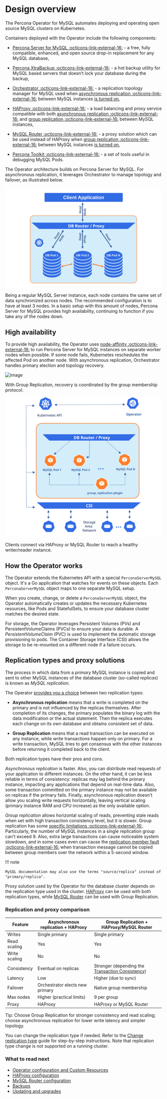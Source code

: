 # Design overview

The Percona Operator for MySQL automates deploying and operating
open source MySQL clusters on Kubernetes.

Containers deployed with the Operator include the following components:

* [Percona Server for MySQL :octicons-link-external-16:](https://www.percona.com/doc/percona-server/LATEST/index.html) - a free, fully compatible, enhanced, and open source drop-in replacement for any MySQL database,

* [Percona XtraBackup :octicons-link-external-16:](https://www.percona.com/doc/percona-xtrabackup/8.0/index.html) - a hot backup utility for MySQL based servers that doesn’t lock your database during the backup,

* [Orchestrator :octicons-link-external-16:](https://github.com/openark/orchestrator) - a replication topology manager for MySQL used when [asynchronous replication :octicons-link-external-16:](https://dev.mysql.com/doc/refman/8.0/en/group-replication-primary-secondary-replication.html) between MySQL instances [is turned on](operator.md#mysqlclustertype),

* [HAProxy :octicons-link-external-16:](https://haproxy.org) - a load balancing and proxy service compatible with both [asynchronous replication :octicons-link-external-16:](https://dev.mysql.com/doc/refman/8.0/en/group-replication-primary-secondary-replication.html) and [group replication :octicons-link-external-16:](https://dev.mysql.com/doc/refman/8.0/en/group-replication.html)  between MySQL instances,

* [MySQL Router :octicons-link-external-16:](https://dev.mysql.com/doc/mysql-router/8.0/en/) - a proxy solution which can be used instead of HAProxy when [group replication :octicons-link-external-16:](https://dev.mysql.com/doc/refman/8.0/en/group-replication.html) between MySQL instances [is turned on](operator.md#mysqlclustertype),

* [Percona Toolkit :octicons-link-external-16:](https://docs.percona.com/percona-toolkit/) - a set of tools useful in debugging MySQL Pods.

The Operator architecture builds on Percona Server for MySQL. For asynchronous
replication, it leverages Orchestrator to manage topology and failover,
as illustrated below.

![image](assets/images/replication.svg)

Being a regular MySQL Server instance, each node contains the same set
of data synchronized across nodes. The recommended configuration is to
have at least 3 nodes. In a basic setup with this amount of nodes,
Percona Server for MySQL provides high availability, continuing to
function if you take any of the nodes down.

## High availability

To provide high availability, the Operator uses [node-affinity :octicons-link-external-16:](https://kubernetes.io/docs/concepts/scheduling-eviction/assign-pod-node/#affinity-and-anti-affinity)
to run Percona Server for MySQL instances on separate worker nodes when possible. If
some node fails, Kubernetes reschedules the affected Pod on another node. With asynchronous
replication, Orchestrator handles primary election and topology recovery. 

![image](assets/images/operator.svg)

With Group
Replication, recovery is coordinated by the group membership protocol. 

![image](assets/images/operator-GR.svg)

Clients connect
via HAProxy or MySQL Router to reach a healthy writer/reader instance.

## How the Operator works

The Operator extends the Kubernetes API with a special `PerconaServerMySQL` object. It's a Go application that watches for events on these objects. Each `PerconaServerMySQL` object maps to one separate MySQL setup.

When you create, change, or delete a `PerconaServerMySQL` object, the Operator automatically creates or updates the necessary Kubernetes resources, like Pods and StatefulSets, to ensure your database cluster matches the desired state.

For storage, the Operator leverages Persistent Volumes (PVs) and PersistentVolumeClaims (PVCs) to ensure your data is durable. A *PersistentVolumeClaim* (PVC) is used to implement
the automatic storage provisioning to pods. The Container Storage Interface (CSI) allows the storage to be re-mounted on a different node if a failure occurs.

## Replication types and proxy solutions

The process in which data from a *primary* MySQL instance is copied and sent to
other MySQL instances of the database cluster (so-called *replicas*) is known as
*MySQL replication*.

The Operator [provides you a choice](operator.md#mysqlclustertype) between two
replication types:

* **Asynchronous replication** means that a write is completed on the
    primary and is not influenced by the replicas themselves. After completion
    of its changes, the primary populates the binary log with the data
    modification or the actual statement. Then the replica executes each change
    on its own database and obtains consistent set of data.

* **Group Replication** means that a read transaction can be executed on any
    instance, while write transactions happen only on primary. For a write transaction, MySQL tries to get consensus with the other
    instances before returning it completed back to the client.

Both replication types have their pros and cons.

*Asynchronous replication* is faster. Also, you can distribute read
requests of your application to different instances. On the other hand, it can
be less reliable in terms of consistency: replicas may lag behind the primary
instance, impacting any applications that depend on real-time data. Also, some
transaction committed on the primary instance may not be available on replicas
if the primary fails. Finally, asynchronous replication doesn't allow you
scaling write requests horizontally, leaving vertical scaling (primary
instance RAM and CPU increase) as the only available option.

*Group replication* allows horizontal scaling of reads, preventing stale reads when set with high transaction consistency level, but it is slower. Group replication has some
[specific limitations :octicons-link-external-16:](https://dev.mysql.com/doc/refman/8.0/en/group-replication-limitations.html).
Particularly, the number of MySQL instances in a single replication group can't
exceed 9. Also, extra large transactions can cause noticeable system slowdown,
and in some cases even can cause the [replication member fault :octicons-link-external-16:](https://dev.mysql.com/doc/refman/8.0/en/group-replication-limitations.html#group-replication-limitations-transaction-size)
when transaction message cannot be copied between group members over the
network within a 5-second window.

!!! note

    MySQL documentation may also use the terms "source/replica" instead of
    "primary/replica".

Proxy solution used by the Operator for the database cluster depends on the
replication type used in the cluster. [HAProxy](haproxy-conf.md) can be used
with both replication types, while [MySQL Router](router-conf.md) can be used
with Group Replication.

### Replication and proxy comparison

| Feature | Asynchronous replication + HAProxy | Group Replication + HAProxy/MySQL Router |
| --- | --- | --- |
| Writes | Single primary | Single primary |
| Read scaling | Yes | Yes |
| Write scaling | No | No |
| Consistency | Eventual on replicas | Stronger (depending the [Transaction Consistency](https://dev.mysql.com/doc/refman/8.4/en/group-replication-configuring-consistency-guarantees.html)) |
| Latency | Low | Higher (due to sync)
| Failover | Orchestrator elects new primary | Native group membership |
| Max nodes | Higher (practical limits) | 9 per group |
| Proxy | HAProxy | HAProxy or MySQL Router |

Tip: Choose Group Replication for stronger consistency and read scaling; choose
asynchronous replication for lower write latency and simpler topology.

You can change the replication type if needed. Refer to the [Change replication type](change-replication-type.md) guide for step-by-step instructions. Note that replication type change is not supported on a running cluster.

### What to read next

* [Operator configuration and Custom Resources](operator.md#perconaservermysql)
* [HAProxy configuration](haproxy-conf.md)
* [MySQL Router configuration](router-conf.md)
* [Backups](backups.md)
* [Updating and upgrades](update.md)
